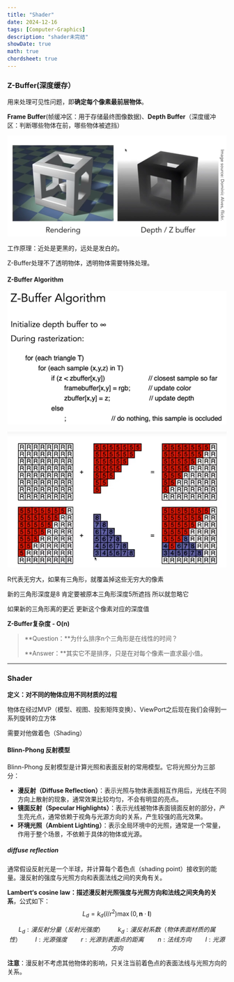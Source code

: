```yaml
---
title: "Shader"
date: 2024-12-16
tags: [Computer-Graphics]
description: "shader未完结"
showDate: true
math: true
chordsheet: true
---
```


### Z-Buffer(深度缓存）

用来处理可见性问题，即**确定每个像素最前层物体**。

**Frame Buffer**(帧缓冲区：用于存储最终图像数据)、**Depth Buffer**（深度缓冲区：判断哪些物体在前，哪些物体被遮挡）

![Z-buffer](/images/Shader/Z-buffer.png)

工作原理：近处是更黑的，远处是发白的。

Z-Buffer处理不了透明物体，透明物体需要特殊处理。

#### Z-Buffer Algorithm

![code](/images/Shader/code.jpg)



![Z-BufferAlgorithm](/images/Shader/Z-BufferAlgorithm.png)

R代表无穷大，如果有三角形，就覆盖掉这些无穷大的像素

新的三角形深度是8 肯定要被原本三角形深度5所遮挡 所以就忽略它

如果新的三角形离的更近 更新这个像素对应的深度值



**Z-Buffer复杂度 - O(n)**

> **Question：**为什么排序n个三角形是在线性的时间？
>
> **Answer：**其实它不是排序，只是在对每个像素一直求最小值。

---

### Shader

**定义：对不同的物体应用不同材质的过程**

物体在经过MVP（模型、视图、投影矩阵变换）、ViewPort之后现在我们会得到一系列旋转的立方体

需要对他做着色（Shading）



#### Blinn-Phong 反射模型

Blinn-Phong 反射模型是计算光照和表面反射的常用模型。它将光照分为三部分：

- **漫反射（Diffuse Reflection）**：表示光照与物体表面相互作用后，光线在不同方向上散射的现象，通常效果比较均匀，不会有明显的亮点。
- **镜面反射（Specular Highlights）**：表示光线被物体表面镜面反射的部分，产生亮光点，通常依赖于视角与光源方向的关系，产生较强的高光效果。
- **环境光照（Ambient Lighting）**：表示全局环境中的光照，通常是一个常量，作用于整个场景，不依赖于具体的物体或光源。



##### diffuse reflection

通常假设反射光是一个半球，并计算每个着色点（shading point）接收到的能量。漫反射的强度与光照方向和表面法线之间的夹角有关。

**Lambert‘s cosine law：描述漫反射光照强度与光照方向和法线之间夹角的关系**，公式如下：
$$
L_{d}=k_{d}\left(I / r^{2}\right) \max (0, \mathbf{n} \cdot \mathbf{l})
$$

$$
L_d:漫反射分量（反射光强度）\qquad k_d:漫反射系数（物体表面材质的属性）\qquad I:光源强度\qquad r:光源到表面点的距离 \qquad n:法线方向 \qquad l:光源方向
$$



**注意**：漫反射不考虑其他物体的影响，只关注当前着色点的表面法线与光照方向的关系。